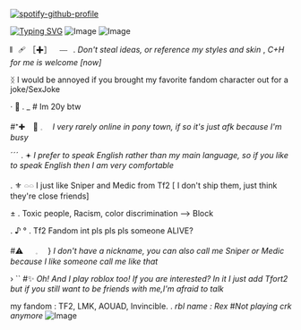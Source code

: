 
[![spotify-github-profile](https://spotify-github-profile.kittinanx.com/api/view?uid=31b2axjveg7jyxuxmzjrnxaxi3my&cover_image=true&theme=novatorem&show_offline=false&background_color=2a1a40&interchange=true&bar_color=c8cfb4&bar_color_cover=false)](https://github.com/kittinan/spotify-github-profile)

[![Typing SVG](https://readme-typing-svg.herokuapp.com?font=Fira+Code&pause=1000&color=E6740076&width=435&lines=ANGSTROMM!+)](https://git.io/typing-svg)
![Image](https://github.com/user-attachments/assets/6dadf0b3-5b83-47e9-9645-61cc1f8920ee)
![Image](https://github.com/user-attachments/assets/913a05bf-8522-4838-9eb2-27fb8832be49)

𝄃𝄀⠀🩹 ［✚］⠀ ⎯⎯⠀. *Don't steal ideas, or reference my styles and skin* , 
*C+H for me is welcome [now]*

ᛝ I would be annoyed if you brought my favorite fandom character out for a joke/SexJoke 

· 💛 . _ #  Im 20y btw

#⁺✚　🧡  𓈒　 *I very rarely online in pony town, if so it's just afk because I'm busy*

ˊˊˊ .  𖥔 *I prefer to speak English rather than my main language, so if you like to speak English then I am very comfortable*

. ⚜️ 𓏏𓏏 I just like Sniper and Medic from Tf2 [ I don't ship them,  just think they're close friends]

± .   Toxic people, Racism, color discrimination —> Block

. ♪ ° .  Tf2 Fandom int pls pls pls someone ALIVE? 

#⚠️ 　 𓈒　 }   *I don't have a nickname, you can also call me Sniper or Medic because I like someone call me like that*

› `` #✨ *Oh! And I play roblox too! If you are interested? In it I just add Tfort2 but if you still want to be friends with me,I'm afraid to talk*

my fandom : TF2, LMK, AOUAD, Invincible. 
. *rbl name : Rex*
#*Not playing crk anymore*
![Image](https://github.com/user-attachments/assets/e14adeea-32b0-461d-b49d-951335d04fe9)
